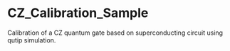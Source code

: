 # CZ_Calibration_Sample
Calibration of a CZ quantum gate based on superconducting circuit using qutip simulation.

